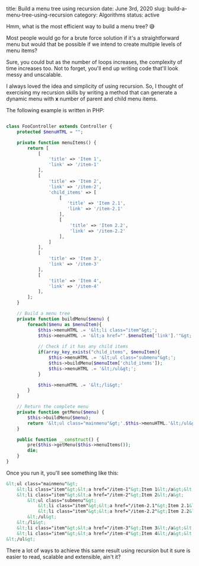 title: Build a menu tree using recursion
date: June 3rd, 2020
slug: build-a-menu-tree-using-recursion
category: Algorithms
status: active

Hmm, what is the most efficient way to build a menu tree? &#x1F605;

Most people would go for a brute force solution if it's a straightforward menu but would that be possible if we intend to create multiple levels of menu items?

Sure, you could but as the number of loops increases, the complexity of time increases too. Not to forget, you'll end up writing code that'll look messy and unscalable.

I always loved the idea and simplicity of using recursion. So, I thought of exercising my recursion skills by writing a method that can generate a dynamic menu with **x** number of parent and child menu items.

The following example is written in PHP:

```php

class FooController extends Controller {
    protected $menuHTML = "";

    private function menuItems() {
        return [
            [
                'title' => 'Item 1',
                'link' => '/item-1'
            ],
            [
                'title' => 'Item 2',
                'link' => '/item-2',
                'child_items' => [
                    [
                       'title' => 'Item 2.1',
                       'link' => '/item-2.1'
                    ],       
                    [
                        'title' => 'Item 2.2',
                        'link' => '/item-2.2'
                    ],       
                ]
            ],
            [
                'title' => 'Item 3',
                'link' => '/item-3'
            ],
            [
                'title' => 'Item 4',
                'link' => '/item-4'
            ],
        ];
    }

    // Build a menu tree
    private function buildMenu($menu) {
        foreach($menu as $menuItem){
            $this->menuHTML .= '&lt;li class="item"&gt;';
            $this->menuHTML .= '&lt;a href="'.$menuItem['link'].'"&gt;'.$menuItem['title'].'&lt;/a&gt;';
    
            // Check if it has any child items
            if(array_key_exists("child_items", $menuItem){
                $this->menuHTML .= '&lt;ul class="submenu"&gt;';
                $this->buildMenu($menuItem['child_items']);
                $this->menuHTML .= '&lt;/ul&gt;';
            }

            $this->menuHTML .= '&lt;/li&gt;'
        }
    }

    // Return the complete menu
    private function getMenu($menu) {
        $this->buildMenu($menu);
        return '&lt;ul class="mainmenu"&gt;'.$this->menuHTML.'&lt;/ul&gt;';
    }

    public function __construct() {
        pre($this->getMenu($this->menuItems());
        die;
    }
}

```

Once you run it, you'll see something like this:
```html
&lt;ul class="mainmenu"&gt;
    &lt;li class="item"&gt;&lt;a href="/item-1"&gt;Item 1&lt;/a&gt;&lt;/li&gt;
    &lt;li class="item"&gt;&lt;a href="/item-2"&gt;Item 2&lt;/a&gt;
        &lt;ul class="submenu"&gt;
            &lt;li class="item"&gt;&lt;a href="/item-2.1"&gt;Item 2.1&lt;/a&gt;&lt;/li&gt;
            &lt;li class="item"&gt;&lt;a href="/item-2.2"&gt;Item 2.2&lt;/a&gt;&lt;/li&gt;
        &lt;/ul&gt;
    &lt;/li&gt;
    &lt;li class="item"&gt;&lt;a href="/item-3"&gt;Item 3&lt;/a&gt;&lt;/li&gt;
    &lt;li class="item"&gt;&lt;a href="/item-4"&gt;Item 4&lt;/a&gt;&lt;/li&gt;
&lt;/ul&gt;
```

There a lot of ways to achieve this same result using recursion but it sure is easier to read, scalable and extensible, ain't it?

